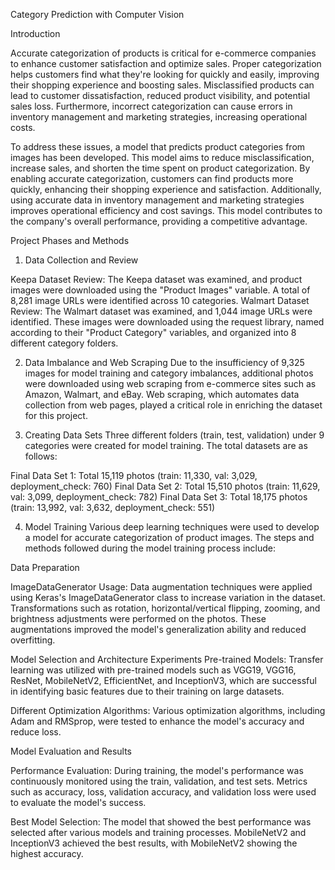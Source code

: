 Category Prediction with Computer Vision

Introduction

Accurate categorization of products is critical for e-commerce companies to enhance customer satisfaction and optimize sales. Proper categorization helps customers find what they're looking for quickly and easily, improving their shopping experience and boosting sales. Misclassified products can lead to customer dissatisfaction, reduced product visibility, and potential sales loss. Furthermore, incorrect categorization can cause errors in inventory management and marketing strategies, increasing operational costs.

To address these issues, a model that predicts product categories from images has been developed. This model aims to reduce misclassification, increase sales, and shorten the time spent on product categorization. By enabling accurate categorization, customers can find products more quickly, enhancing their shopping experience and satisfaction. Additionally, using accurate data in inventory management and marketing strategies improves operational efficiency and cost savings. This model contributes to the company's overall performance, providing a competitive advantage.

Project Phases and Methods
1. Data Collection and Review
   
Keepa Dataset Review: The Keepa dataset was examined, and product images were downloaded using the "Product Images" variable. A total of 8,281 image URLs were identified across 10 categories.
Walmart Dataset Review: The Walmart dataset was examined, and 1,044 image URLs were identified. These images were downloaded using the request library, named according to their "Product Category" variables, and organized into 8 different category folders.

2. Data Imbalance and Web Scraping
Due to the insufficiency of 9,325 images for model training and category imbalances, additional photos were downloaded using web scraping from e-commerce sites such as Amazon, Walmart, and eBay. Web scraping, which automates data collection from web pages, played a critical role in enriching the dataset for this project.

3. Creating Data Sets
Three different folders (train, test, validation) under 9 categories were created for model training. The total datasets are as follows:

Final Data Set 1: Total 15,119 photos (train: 11,330, val: 3,029, deployment_check: 760)
Final Data Set 2: Total 15,510 photos (train: 11,629, val: 3,099, deployment_check: 782)
Final Data Set 3: Total 18,175 photos (train: 13,992, val: 3,632, deployment_check: 551)

4. Model Training
Various deep learning techniques were used to develop a model for accurate categorization of product images. The steps and methods followed during the model training process include:

Data Preparation

ImageDataGenerator Usage: Data augmentation techniques were applied using Keras's ImageDataGenerator class to increase variation in the dataset. Transformations such as rotation, horizontal/vertical flipping, zooming, and brightness adjustments were performed on the photos. These augmentations improved the model's generalization ability and reduced overfitting.

Model Selection and Architecture Experiments
Pre-trained Models: Transfer learning was utilized with pre-trained models such as VGG19, VGG16, ResNet, MobileNetV2, EfficientNet, and InceptionV3, which are successful in identifying basic features due to their training on large datasets.

Different Optimization Algorithms: Various optimization algorithms, including Adam and RMSprop, were tested to enhance the model's accuracy and reduce loss.

Model Evaluation and Results

Performance Evaluation: During training, the model's performance was continuously monitored using the train, validation, and test sets. Metrics such as accuracy, loss, validation accuracy, and validation loss were used to evaluate the model's success.

Best Model Selection: The model that showed the best performance was selected after various models and training processes. MobileNetV2 and InceptionV3 achieved the best results, with MobileNetV2 showing the highest accuracy.
